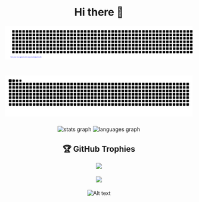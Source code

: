 <!-- Centered heading -->
<h1 align="center">Hi there 👋</h1>

<!-- Centered first image -->
<div align="center">
  <img src="gitartwork.svg" />
</div>

###

<br clear="both">

<!-- Centered snake animation -->
<div align="center">
  <img src="https://raw.githubusercontent.com/DexVn/DexVn/output/snake.svg" alt="Snake animation" />
</div>

###

<div align="center">
  <img src="https://github-readme-stats.vercel.app/api?username=DexVN&hide_title=false&hide_rank=false&show_icons=true&include_all_commits=true&count_private=true&disable_animations=false&theme=dracula&locale=en&hide_border=false" height="150" alt="stats graph"  />
  <img src="https://github-readme-stats.vercel.app/api/top-langs?username=DexVN&locale=en&hide_title=false&layout=compact&card_width=320&langs_count=5&theme=dracula&hide_border=false" height="150" alt="languages graph"  />
</div>

###
<!-- Centered GitHub Trophies -->
<div align="center">
  <h2>🏆 GitHub Trophies</h2>
  <img src="https://github-profile-trophy.vercel.app/?username=DexVN&theme=radical" />
</div>

<br>

<!-- Centered Profile Views counter -->
<div align="center">
  <img src="https://visitcount.itsvg.in/api?id=dexvn&label=Profile%20Views&pretty=false" />
</div>

<br>

<!-- Centered Spotify recently played -->
<div align="center">
  <img src="https://spotify-recently-played-readme.vercel.app/api?user=31tf5233ktedo6hzekvhy65uz7ve" alt="Alt text" />
</div>
